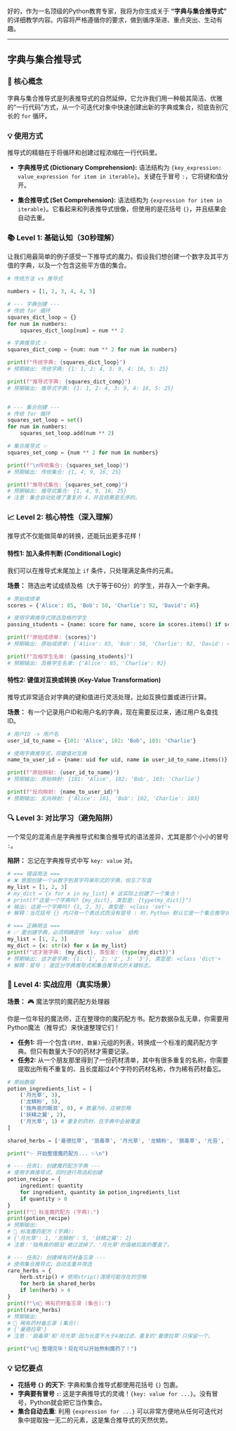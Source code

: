 好的，作为一名顶级的Python教育专家，我将为你生成关于 **“字典与集合推导式”** 的详细教学内容。内容将严格遵循你的要求，做到循序渐进、重点突出、生动有趣。

---

## 字典与集合推导式

### 🎯 核心概念

字典与集合推导式是列表推导式的自然延伸，它允许我们用一种极其简洁、优雅的“一行代码”方式，从一个可迭代对象中快速创建出新的字典或集合，彻底告别冗长的 `for` 循环。

### 💡 使用方式

推导式的精髓在于将循环和创建过程浓缩在一行代码里。

- **字典推导式 (Dictionary Comprehension):**
  语法结构为 `{key_expression: value_expression for item in iterable}`。关键在于冒号 `:`，它将键和值分开。

- **集合推导式 (Set Comprehension):**
  语法结构为 `{expression for item in iterable}`。它看起来和列表推导式很像，但使用的是花括号 `{}`，并且结果会自动去重。

### 📚 Level 1: 基础认知（30秒理解）

让我们用最简单的例子感受一下推导式的魔力。假设我们想创建一个数字及其平方值的字典，以及一个包含这些平方值的集合。

```python
# 传统方法 vs 推导式

numbers = [1, 2, 3, 4, 4, 5]

# --- 字典创建 ---
# 传统 for 循环
squares_dict_loop = {}
for num in numbers:
    squares_dict_loop[num] = num ** 2

# 字典推导式 ✨
squares_dict_comp = {num: num ** 2 for num in numbers}

print(f"传统字典: {squares_dict_loop}")
# 预期输出: 传统字典: {1: 1, 2: 4, 3: 9, 4: 16, 5: 25}

print(f"推导式字典: {squares_dict_comp}")
# 预期输出: 推导式字典: {1: 1, 2: 4, 3: 9, 4: 16, 5: 25}


# --- 集合创建 ---
# 传统 for 循环
squares_set_loop = set()
for num in numbers:
    squares_set_loop.add(num ** 2)

# 集合推导式 ✨
squares_set_comp = {num ** 2 for num in numbers}

print(f"\n传统集合: {squares_set_loop}")
# 预期输出: 传统集合: {1, 4, 9, 16, 25}

print(f"推导式集合: {squares_set_comp}")
# 预期输出: 推导式集合: {1, 4, 9, 16, 25}
# 注意：集合自动处理了重复的 4，并且结果是无序的。
```

### 📈 Level 2: 核心特性（深入理解）

推导式不仅能做简单的转换，还能玩出更多花样！

#### 特性1: 加入条件判断 (Conditional Logic)

我们可以在推导式末尾加上 `if` 条件，只处理满足条件的元素。

**场景：** 筛选出考试成绩及格（大于等于60分）的学生，并存入一个新字典。

```python
# 原始成绩单
scores = {'Alice': 85, 'Bob': 58, 'Charlie': 92, 'David': 45}

# 使用字典推导式筛选及格的学生
passing_students = {name: score for name, score in scores.items() if score >= 60}

print(f"原始成绩单: {scores}")
# 预期输出: 原始成绩单: {'Alice': 85, 'Bob': 58, 'Charlie': 92, 'David': 45}

print(f"及格学生名单: {passing_students}")
# 预期输出: 及格学生名单: {'Alice': 85, 'Charlie': 92}
```

#### 特性2: 键值对互换或转换 (Key-Value Transformation)

推导式非常适合对字典的键和值进行灵活处理，比如互换位置或进行计算。

**场景：** 有一个记录用户ID和用户名的字典，现在需要反过来，通过用户名查找ID。

```python
# 用户ID -> 用户名
user_id_to_name = {101: 'Alice', 102: 'Bob', 103: 'Charlie'}

# 使用字典推导式，将键值对互换
name_to_user_id = {name: uid for uid, name in user_id_to_name.items()}

print(f"原始映射: {user_id_to_name}")
# 预期输出: 原始映射: {101: 'Alice', 102: 'Bob', 103: 'Charlie'}

print(f"反向映射: {name_to_user_id}")
# 预期输出: 反向映射: {'Alice': 101, 'Bob': 102, 'Charlie': 103}
```

### 🔍 Level 3: 对比学习（避免陷阱）

一个常见的混淆点是字典推导式和集合推导式的语法差异，尤其是那个小小的冒号 `:`。

**陷阱：** 忘记在字典推导式中写 `key: value` 对。

```python
# === 错误用法 ===
# ❌ 意图创建一个从数字到其字符串形式的字典，但忘了写值
my_list = [1, 2, 3]
# my_dict = {x for x in my_list} # 这实际上创建了一个集合！
# print(f"这是一个字典吗? {my_dict}, 类型是: {type(my_dict)}")
# 输出: 这是一个字典吗? {1, 2, 3}, 类型是: <class 'set'>
# 解释：当花括号 {} 内只有一个表达式而没有冒号 : 时，Python 默认它是一个集合推导式。

# === 正确用法 ===
# ✅ 要创建字典，必须明确提供 `key: value` 结构
my_list = [1, 2, 3]
my_dict = {x: str(x) for x in my_list}
print(f"这才是字典: {my_dict}, 类型是: {type(my_dict)}")
# 预期输出: 这才是字典: {1: '1', 2: '2', 3: '3'}, 类型是: <class 'dict'>
# 解释：冒号 : 是区分字典推导式和集合推导式的关键标志。
```

### 🚀 Level 4: 实战应用（真实场景）

**场景：** 🎮 魔法学院的魔药配方处理器

你是一位年轻的魔法师，正在整理你的魔药配方书。配方数据杂乱无章，你需要用Python魔法（推导式）来快速整理它们！

- **任务1:** 将一个包含`(药材, 数量)`元组的列表，转换成一个标准的魔药配方字典。但只有数量大于0的药材才需要记录。
- **任务2:** 从一个朋友那里得到了一份药材清单，其中有很多重复的名称，你需要提取出所有不重复的、且长度超过4个字符的药材名称，作为稀有药材备忘。

```python
# 原始数据
potion_ingredients_list = [
    ('月光草', 3), 
    ('龙鳞粉', 5), 
    ('独角兽的眼泪', 0), # 数量为0，应被忽略
    ('妖精之翼', 2),
    ('月光草', 1) # 重复的药材，在字典中会被覆盖
]

shared_herbs = ['曼德拉草', '狼毒草', '月光草', '龙鳞粉', '狼毒草', '光苔', '曼德拉草']

print("✨ 开始整理魔药配方... ✨\n")

# --- 任务1: 创建魔药配方字典 ---
# 使用字典推导式，同时进行筛选和创建
potion_recipe = {
    ingredient: quantity 
    for ingredient, quantity in potion_ingredients_list 
    if quantity > 0
}
print(f"📜 标准魔药配方 (字典):")
print(potion_recipe)
# 预期输出:
# 📜 标准魔药配方 (字典):
# {'月光草': 1, '龙鳞粉': 5, '妖精之翼': 2}
# 注意：'独角兽的眼泪'被过滤掉了，'月光草'的值被后面的覆盖了。

# --- 任务2: 创建稀有药材备忘录 ---
# 使用集合推导式，自动去重并筛选
rare_herbs = {
    herb.strip() # 使用strip()清理可能存在的空格
    for herb in shared_herbs 
    if len(herb) > 4
}
print(f"\n🌿 稀有药材备忘录 (集合):")
print(rare_herbs)
# 预期输出:
# 🌿 稀有药材备忘录 (集合):
# {'曼德拉草'}
# 注意：'狼毒草'和'月光草'因为长度不大于4被过滤，重复的'曼德拉草'只保留一个。

print("\n🎉 整理完毕！现在可以开始熬制魔药了！")
```

### 💡 记忆要点

- **花括号 `{}` 的天下**: 字典和集合推导式都使用花括号 `{}` 包裹。
- **字典要有冒号 `:`**: 这是字典推导式的灵魂！`{key: value for ...}`。没有冒号，Python就会把它当作集合。
- **集合自动去重**: 利用 `{expression for ...}` 可以非常方便地从任何可迭代对象中提取独一无二的元素，这是集合推导式的天然优势。
